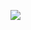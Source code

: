 [![](https://www.jitpack.io/v/longtianlove/taisheng_webrtc.svg)](https://www.jitpack.io/#longtianlove/taisheng_webrtc)